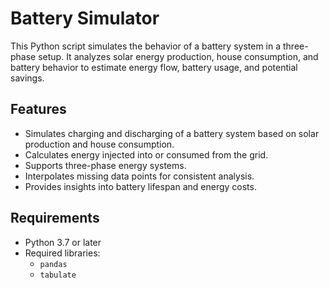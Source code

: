 # Battery Simulator

This Python script simulates the behavior of a battery system in a three-phase setup. It analyzes solar energy production, house consumption, and battery behavior to estimate energy flow, battery usage, and potential savings.

## Features

- Simulates charging and discharging of a battery system based on solar production and house consumption.
- Calculates energy injected into or consumed from the grid.
- Supports three-phase energy systems.
- Interpolates missing data points for consistent analysis.
- Provides insights into battery lifespan and energy costs.

## Requirements

- Python 3.7 or later
- Required libraries:
  - `pandas`
  - `tabulate`

